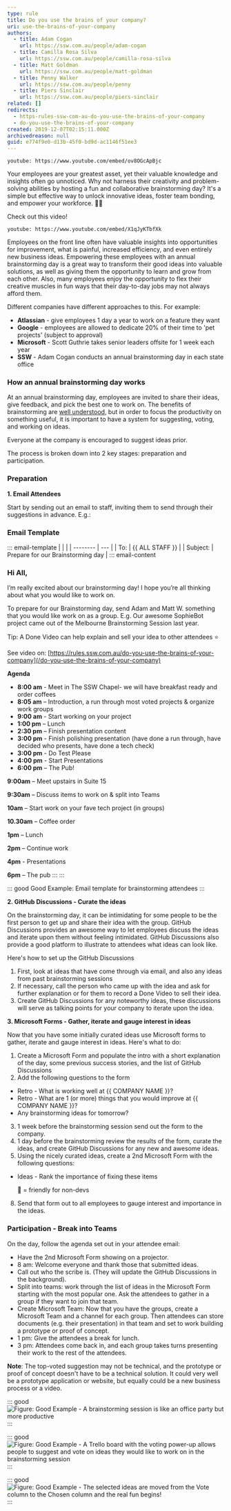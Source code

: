 ```yaml
---
type: rule
title: Do you use the brains of your company?
uri: use-the-brains-of-your-company
authors:
  - title: Adam Cogan
    url: https://ssw.com.au/people/adam-cogan
  - title: Camilla Rosa Silva
    url: https://ssw.com.au/people/camilla-rosa-silva
  - title: Matt Goldman
    url: https://ssw.com.au/people/matt-goldman
  - title: Penny Walker
    url: https://ssw.com.au/people/penny
  - title: Piers Sinclair
    url: https://ssw.com.au/people/piers-sinclair
related: []
redirects:
  - https-rules-ssw-com-au-do-you-use-the-brains-of-your-company
  - do-you-use-the-brains-of-your-company
created: 2019-12-07T02:15:11.000Z
archivedreason: null
guid: e774f9e0-d13b-45f0-bd9d-ac1146f51ee3
---
```

`youtube: https://www.youtube.com/embed/ov8OGcApBjc` 

Your employees are your greatest asset, yet their valuable knowledge and insights often go unnoticed. Why not harness their creativity and problem-solving abilities by hosting a fun and collaborative brainstorming day? It's a simple but effective way to unlock innovative ideas, foster team bonding, and empower your workforce. 🧠💪

Check out this video!

<!--endintro-->

`youtube: https://www.youtube.com/embed/X1qJyKTbfXk`  

Employees on the front line often have valuable insights into opportunities for improvement, what is painful, increased efficiency, and even entirely new business ideas. Empowering these employees with an annual brainstorming day is a great way to transform their good ideas into valuable solutions, as well as giving them the opportunity to learn and grow from each other. Also, many employees enjoy the opportunity to flex their creative muscles in fun ways that their day-to-day jobs may not always afford them.

Different companies have different approaches to this. For example:

* **Atlassian** - give employees 1 day a year to work on a feature they want
* **Google** - employees are allowed to dedicate 20% of their time to 'pet projects' (subject to approval)
* **Microsoft** - Scott Guthrie takes senior leaders offsite for 1 week each year
* **SSW** - Adam Cogan conducts an annual brainstorming day in each state office

### How an annual brainstorming day works

At an annual brainstorming day, employees are invited to share their ideas, give feedback, and pick the best one to work on. The benefits of brainstorming are 
 [well understood](https://raybourn.com/the-5-benefits-of-brainstorming/), but in order to focus the productivity on something useful, it is important to have a system for suggesting, voting, and working on ideas.

Everyone at the company is encouraged to suggest ideas prior.

The process is broken down into 2 key stages: preparation and participation.

### Preparation

**1. Email Attendees**

Start by sending out an email to staff, inviting them to send through their suggestions in advance. E.g.:

### Email Template

::: email-template
|          |     |
| -------- | --- |
| To:      | {{ ALL STAFF }} |
| Subject: | Prepare for our Brainstorming day | 
::: email-content

### Hi All,

I’m really excited about our brainstorming day! I hope you’re all thinking about what you would like to work on.

To prepare for our Brainstorming day, send Adam and Matt W. something that you would like work on as a group.
E.g. Our awesome SophieBot project came out of the Melbourne Brainstorming Session last year.   

Tip: A Done Video can help explain and sell your idea to other attendees ⭐

See video on: [https://rules.ssw.com.au/do-you-use-the-brains-of-your-company](/do-you-use-the-brains-of-your-company)

**Agenda** 

- **8:00 am** - Meet in The SSW Chapel- we will have breakfast ready and order coffees
- **8:05 am** – Introduction, a run through most voted projects & organize work groups
- **9:00 am** - Start working on your project
- **1:00 pm** – Lunch
- **2:30 pm** – Finish presentation content
- **3:00 pm** - Finish polishing presentation (have done a run through, have decided who presents, have done a tech check)
- **3:00 pm** - Do Test Please
- **4:00 pm** - Start Presentations
- **6:00 pm** – The Pub!


**9:00am** – Meet upstairs in Suite 15

**9:30am** – Discuss items to work on & split into Teams

**10am** – Start work on your fave tech project (in groups)

**10.30am** – Coffee order

**1pm** – Lunch

**2pm** – Continue work

**4pm** - Presentations

**6pm** – The pub
:::
:::

::: good
Good Example: Email template for brainstorming attendees
:::  

**2. GitHub Discussions - Curate the ideas**

On the brainstorming day, it can be intimidating for some people to be the first person to get up and share their idea with the group. GitHub Discussions provides an awesome way to let employees discuss the ideas and iterate upon them without feeling intimidated. GitHub Discussions also provide a good platform to illustrate to attendees what ideas can look like.

Here's how to set up the GitHub Discussions

1. First, look at ideas that have come through via email, and also any ideas from past brainstorming sessions
2. If necessary, call the person who came up with the idea and ask for further explanation or for them to record a Done Video to sell their idea.
3. Create GitHub Discussions for any noteworthy ideas, these discussions will serve as talking points for your company to iterate upon the idea.  

**3. Microsoft Forms - Gather, iterate and gauge interest in ideas** 

Now that you have some initially curated ideas use Microsoft forms to gather, iterate and gauge interest in ideas. Here's what to do:

1. Create a Microsoft Form and populate the intro with a short explanation of the day, some previous success stories, and the list of GitHub Discussions
2. Add the following questions to the form
- Retro - What is working well at {{ COMPANY NAME }}?
- Retro - What are 1 (or more) things that you would improve at {{ COMPANY NAME }}?
- Any brainstorming ideas for tomorrow?
3. 1 week before the brainstorming session send out the form to the company.
4. 1 day before the brainstorming review the results of the form, curate the ideas, and create GitHub Discussions for any new and awesome ideas.
5. Using the nicely curated ideas, create a 2nd Microsoft Form with the following questions:
- Ideas - Rank the importance of fixing these items
 
  👨 = friendly for non-devs
8. Send that form out to all employees to gauge interest and importance in the ideas.


### Participation - Break into Teams

On the day, follow the agenda set out in your attendee email:

* Have the 2nd Microsoft Form showing on a projector.
* 8 am: Welcome everyone and thank those that submitted ideas.
* Call out who the scribe is. (They will update the GitHub Discussions in the background).
* Split into teams: work through the list of ideas in the Microsoft Form starting with the most popular one. Ask the attendees to gather in a group if they want to join that team.
* Create Microsoft Team: Now that you have the groups, create a Microsoft Team and a channel for each group. Then attendees can store documents (e.g. their presentation) in that team and set to work building a prototype or proof of concept.  
* 1 pm: Give the attendees a break for lunch.
* 3 pm: Attendees come back in, and each group takes turns presenting their work to the rest of the attendees.

**Note**: The top-voted suggestion may not be technical, and the prototype or proof of concept doesn't have to be a technical solution. It could very well be a prototype application or website, but equally could be a new business process or a video.

::: good
![Figure: Good Example - A brainstorming session is like an office party but more productive](MicrosoftTeams-image.png)
:::

::: good
![Figure: Good Example - A Trello board with the voting power-up allows people to suggest and vote on ideas they would like to work on in the brainstorming session](2019-12-07_16-06-18.png)
:::

::: good
![Figure: Good Example - The selected ideas are moved from the Vote column to the Chosen column and the real fun begins!](2019-12-07_16-26-04.png)
:::
